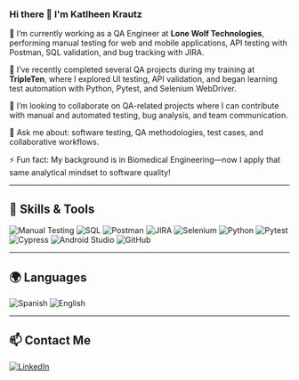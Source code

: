 ### Hi there 👋 I'm Katlheen Krautz

🔭 I’m currently working as a QA Engineer at **Lone Wolf Technologies**, performing manual testing for web and mobile applications, API testing with Postman, SQL validation, and bug tracking with JIRA.

🌱 I’ve recently completed several QA projects during my training at **TripleTen**, where I explored UI testing, API validation, and began learning test automation with Python, Pytest, and Selenium WebDriver.

👯 I’m looking to collaborate on QA-related projects where I can contribute with manual and automated testing, bug analysis, and team communication.

💬 Ask me about: software testing, QA methodologies, test cases, and collaborative workflows.
 
⚡ Fun fact: My background is in Biomedical Engineering—now I apply that same analytical mindset to software quality!

---

## 🧠 Skills & Tools

![Manual Testing](https://img.shields.io/badge/Manual%20Testing-4C4C4C?style=flat&logo=googlechrome&logoColor=white)
![SQL](https://img.shields.io/badge/SQL-336791?style=flat&logo=mysql&logoColor=white)
![Postman](https://img.shields.io/badge/Postman-FF6C37?style=flat&logo=postman&logoColor=white)
![JIRA](https://img.shields.io/badge/JIRA-0052CC?style=flat&logo=jira&logoColor=white)
![Selenium](https://img.shields.io/badge/Selenium-0E4C1F?style=flat&logo=selenium&logoColor=white)
![Python](https://img.shields.io/badge/Python-3776AB?style=flat&logo=python&logoColor=white)
![Pytest](https://img.shields.io/badge/Pytest-6DB33F?style=flat&logo=python&logoColor=white)
![Cypress](https://img.shields.io/badge/Cypress-17202C?style=flat&logo=cypress)
![Android Studio](https://img.shields.io/badge/Android%20Studio-3DDC84?style=flat&logo=android-studio&logoColor=white)
![GitHub](https://img.shields.io/badge/GitHub-181717?style=flat&logo=github)

---

## 🌍 Languages

![Spanish](https://img.shields.io/badge/Spanish-Native-green)
![English](https://img.shields.io/badge/English-B2-blue)

---
## 📫 Contact Me

[![LinkedIn](https://img.shields.io/badge/LinkedIn-0077B5?style=flat&logo=linkedin&logoColor=white)](https://www.linkedin.com/in/katlheenk/)
